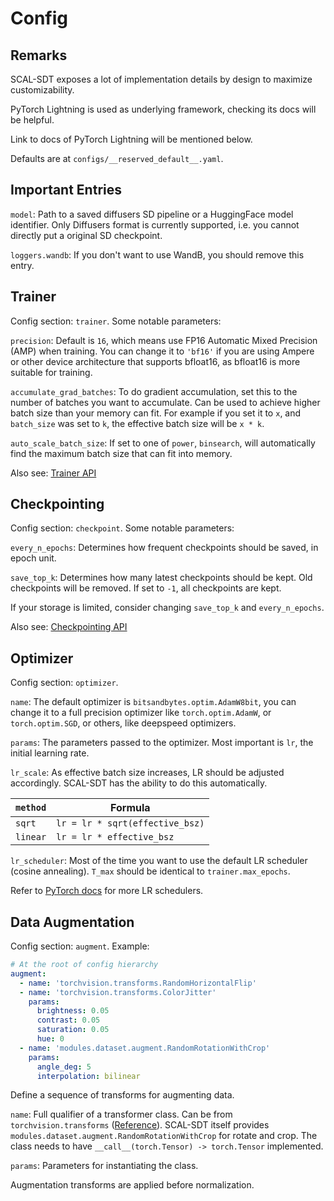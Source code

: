 # Config

## Remarks

SCAL-SDT exposes a lot of implementation details by design to maximize customizability.

PyTorch Lightning is used as underlying framework, checking its docs will be helpful.

Link to docs of PyTorch Lightning will be mentioned below.

Defaults are at `configs/__reserved_default__.yaml`.

## Important Entries

`model`: Path to a saved diffusers SD pipeline or a HuggingFace model identifier.
Only Diffusers format is currently supported, i.e. you cannot directly put a original SD checkpoint.

`loggers.wandb`: If you don't want to use WandB, you should remove this entry.

## Trainer

Config section: `trainer`. Some notable parameters:

`precision`: Default is `16`, which means use FP16 Automatic Mixed Precision (AMP) when training.
You can change it to `'bf16'` if you are using Ampere or other device architecture that supports bfloat16,
as bfloat16 is more suitable for training.

`accumulate_grad_batches`: To do gradient accumulation, set this to the number of batches you want to accumulate.
Can be used to achieve higher batch size than your memory can fit. For example if you set it to `x`, and `batch_size`
was
set to `k`, the effective batch size will be `x * k`.

`auto_scale_batch_size`: If set to one of `power`, `binsearch`,
will automatically find the maximum batch size that can fit into memory.

Also see:
[Trainer API](https://pytorch-lightning.readthedocs.io/en/stable/common/trainer.html#trainer-class-api)

## Checkpointing

Config section: `checkpoint`. Some notable parameters:

`every_n_epochs`: Determines how frequent checkpoints should be saved, in epoch unit.

`save_top_k`: Determines how many latest checkpoints should be kept. Old checkpoints will be removed.
If set to `-1`, all checkpoints are kept.

If your storage is limited, consider changing `save_top_k` and `every_n_epochs`.

Also see:
[Checkpointing API](https://pytorch-lightning.readthedocs.io/en/stable/api/pytorch_lightning.callbacks.ModelCheckpoint.html)

## Optimizer

Config section: `optimizer`.

`name`: The default optimizer is `bitsandbytes.optim.AdamW8bit`,
you can change it to a full precision optimizer like `torch.optim.AdamW`, or `torch.optim.SGD`,
or others, like deepspeed optimizers.

`params`: The parameters passed to the optimizer. Most important is `lr`, the initial learning rate.

`lr_scale`: As effective batch size increases, LR should be adjusted accordingly.
SCAL-SDT has the ability to do this automatically.

| `method` | Formula                         |
|----------|---------------------------------|
| `sqrt`   | `lr = lr * sqrt(effective_bsz)` |
| `linear` | `lr = lr * effective_bsz`       |

`lr_scheduler`: Most of the time you want to use the default LR scheduler (cosine annealing).
`T_max` should be identical to `trainer.max_epochs`.

Refer to [PyTorch docs](https://pytorch.org/docs/stable/optim.html#how-to-adjust-learning-rate)
for more LR schedulers.

## Data Augmentation

Config section: `augment`. Example:

```yaml
# At the root of config hierarchy
augment:
  - name: 'torchvision.transforms.RandomHorizontalFlip'
  - name: 'torchvision.transforms.ColorJitter'
    params:
      brightness: 0.05
      contrast: 0.05
      saturation: 0.05
      hue: 0
  - name: 'modules.dataset.augment.RandomRotationWithCrop'
    params:
      angle_deg: 5
      interpolation: bilinear
```

Define a sequence of transforms for augmenting data.

`name`: Full qualifier of a transformer class.
Can be from `torchvision.transforms`
([Reference](https://pytorch.org/vision/stable/transforms.html#transforms-on-pil-image-and-torch-tensor)).
SCAL-SDT itself provides `modules.dataset.augment.RandomRotationWithCrop` for rotate and crop.
The class needs to have `__call__(torch.Tensor) -> torch.Tensor` implemented.

`params`: Parameters for instantiating the class.

Augmentation transforms are applied before normalization.
